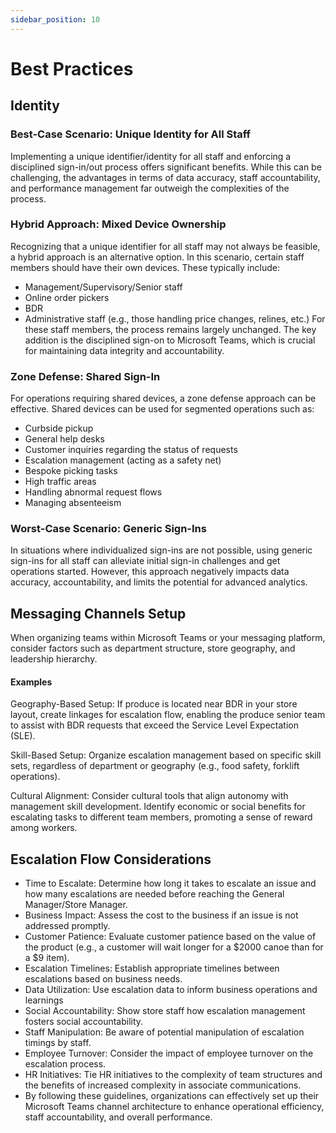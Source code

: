```yaml
---
sidebar_position: 10
---
```


# Best Practices

## Identity
### Best-Case Scenario: Unique Identity for All Staff
Implementing a unique identifier/identity for all staff and enforcing a disciplined sign-in/out
process offers significant benefits. While this can be challenging, the advantages in terms
of data accuracy, staff accountability, and performance management far outweigh the
complexities of the process.
### Hybrid Approach: Mixed Device Ownership
Recognizing that a unique identifier for all staff may not always be feasible, a hybrid
approach is an alternative option. In this scenario, certain staff members should have their
own devices.
These typically include:
- Management/Supervisory/Senior staff
- Online order pickers
- BDR
- Administrative staff (e.g., those handling price changes, relines, etc.)
For these staff members, the process remains largely unchanged. The key addition is the
disciplined sign-on to Microsoft Teams, which is crucial for maintaining data integrity and
accountability.

### Zone Defense: Shared Sign-In
For operations requiring shared devices, a zone defense approach can be effective. Shared
devices can be used for segmented operations such as:
- Curbside pickup
- General help desks
- Customer inquiries regarding the status of requests
- Escalation management (acting as a safety net)
- Bespoke picking tasks
- High traffic areas
- Handling abnormal request flows
- Managing absenteeism

### Worst-Case Scenario: Generic Sign-Ins
In situations where individualized sign-ins are not possible, using generic sign-ins for all
staff can alleviate initial sign-in challenges and get operations started. However, this
approach negatively impacts data accuracy, accountability, and limits the potential for
advanced analytics.

## Messaging Channels Setup
When organizing teams within Microsoft Teams or your messaging platform, consider factors such as department
structure, store geography, and leadership hierarchy.

#### Examples
Geography-Based Setup: If produce is located near BDR in your store layout, create
linkages for escalation flow, enabling the produce senior team to assist with BDR requests
that exceed the Service Level Expectation (SLE).

Skill-Based Setup: Organize escalation management based on specific skill sets,
regardless of department or geography (e.g., food safety, forklift operations).

Cultural Alignment: Consider cultural tools that align autonomy with management skill
development. Identify economic or social benefits for escalating tasks to different team
members, promoting a sense of reward among workers.

## Escalation Flow Considerations
- Time to Escalate: Determine how long it takes to escalate an issue and how many
escalations are needed before reaching the General Manager/Store Manager.
- Business Impact: Assess the cost to the business if an issue is not addressed
promptly.
- Customer Patience: Evaluate customer patience based on the value of the product
(e.g., a customer will wait longer for a $2000 canoe than for a $9 item).
- Escalation Timelines: Establish appropriate timelines between escalations based
on business needs.
- Data Utilization: Use escalation data to inform business operations and learnings
- Social Accountability: Show store staff how escalation management fosters social
accountability.
- Staff Manipulation: Be aware of potential manipulation of escalation timings by
staff.
- Employee Turnover: Consider the impact of employee turnover on the escalation
process.
- HR Initiatives: Tie HR initiatives to the complexity of team structures and the
benefits of increased complexity in associate communications.
- By following these guidelines, organizations can effectively set up their Microsoft
Teams channel architecture to enhance operational efficiency, staff accountability,
and overall performance.